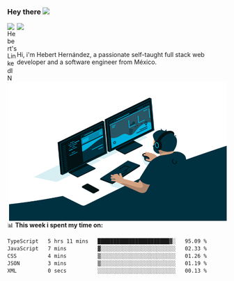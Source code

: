 ### Hey there <img src="https://media.giphy.com/media/hvRJCLFzcasrR4ia7z/giphy.gif" width="25px">
<a href="https://www.linkedin.com/in/evertcode/" target="_blank">
  <img align="left" alt="Hebert's LinkedIN" width="22px" src="https://raw.githubusercontent.com/peterthehan/peterthehan/master/assets/linkedin.svg" />
</a>

![](https://visitor-badge.glitch.me/badge?page_id=evertcode.evertcode)

<br />

Hi, i'm Hebert Hernández, a passionate self-taught full stack web developer and a software engineer from México.

<img align="right" alt="GIF" src="https://github.com/evertcode/evertcode/blob/master/code.gif?raw=true" width="500" height="320" />

📊 **This week i spent my time on:**

<!--START_SECTION:waka-->

```txt
TypeScript   5 hrs 11 mins   ███████████████████████▓░   95.09 %
JavaScript   7 mins          ▓░░░░░░░░░░░░░░░░░░░░░░░░   02.33 %
CSS          4 mins          ▒░░░░░░░░░░░░░░░░░░░░░░░░   01.26 %
JSON         3 mins          ▒░░░░░░░░░░░░░░░░░░░░░░░░   01.19 %
XML          0 secs          ░░░░░░░░░░░░░░░░░░░░░░░░░   00.13 %
```

<!--END_SECTION:waka-->
